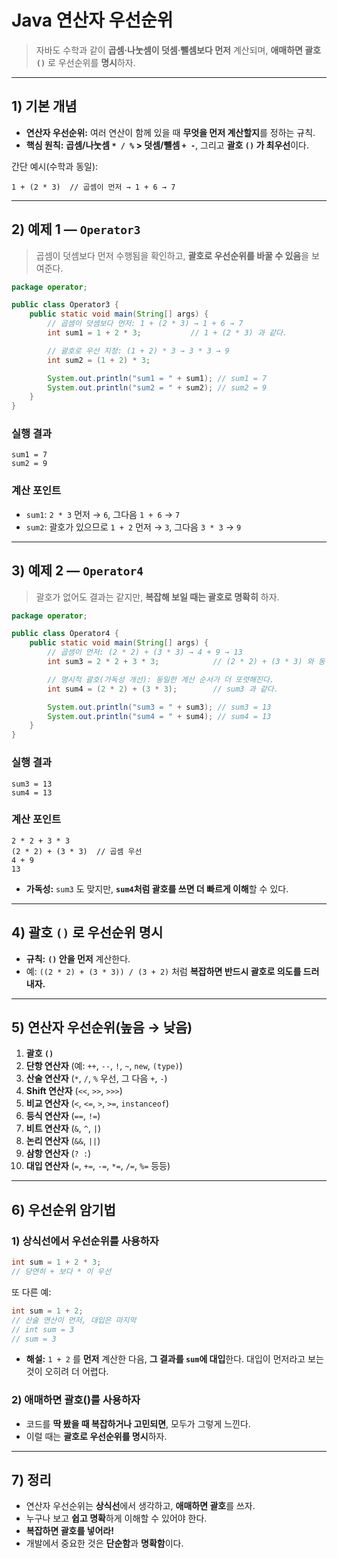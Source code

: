 # Java 연산자 우선순위

> 자바도 수학과 같이 **곱셈·나눗셈이 덧셈·뺄셈보다 먼저** 계산되며, **애매하면 괄호 `()`** 로 우선순위를 **명시**하자.

---

## 1) 기본 개념

* **연산자 우선순위:** 여러 연산이 함께 있을 때 **무엇을 먼저 계산할지**를 정하는 규칙.
* **핵심 원칙:** **곱셈/나눗셈 `* / %` > 덧셈/뺄셈 `+ -`**, 그리고 **괄호 `()` 가 최우선**이다.

간단 예시(수학과 동일):

```
1 + (2 * 3)  // 곱셈이 먼저 → 1 + 6 → 7
```

---

## 2) 예제 1 — `Operator3`

> 곱셈이 덧셈보다 먼저 수행됨을 확인하고, **괄호로 우선순위를 바꿀 수 있음**을 보여준다.

```java
package operator;

public class Operator3 {
    public static void main(String[] args) {
        // 곱셈이 덧셈보다 먼저: 1 + (2 * 3) → 1 + 6 → 7
        int sum1 = 1 + 2 * 3;           // 1 + (2 * 3) 과 같다.

        // 괄호로 우선 지정: (1 + 2) * 3 → 3 * 3 → 9
        int sum2 = (1 + 2) * 3;

        System.out.println("sum1 = " + sum1); // sum1 = 7
        System.out.println("sum2 = " + sum2); // sum2 = 9
    }
}
```

### 실행 결과

```
sum1 = 7
sum2 = 9
```

### 계산 포인트

* `sum1`: `2 * 3` 먼저 → `6`, 그다음 `1 + 6` → `7`
* `sum2`: 괄호가 있으므로 `1 + 2` 먼저 → `3`, 그다음 `3 * 3` → `9`

---

## 3) 예제 2 — `Operator4`

> 괄호가 없어도 결과는 같지만, **복잡해 보일 때는 괄호로 명확히** 하자.

```java
package operator;

public class Operator4 {
    public static void main(String[] args) {
        // 곱셈이 먼저: (2 * 2) + (3 * 3) → 4 + 9 → 13
        int sum3 = 2 * 2 + 3 * 3;            // (2 * 2) + (3 * 3) 와 동일

        // 명시적 괄호(가독성 개선): 동일한 계산 순서가 더 또렷해진다.
        int sum4 = (2 * 2) + (3 * 3);        // sum3 과 같다.

        System.out.println("sum3 = " + sum3); // sum3 = 13
        System.out.println("sum4 = " + sum4); // sum4 = 13
    }
}
```

### 실행 결과

```
sum3 = 13
sum4 = 13
```

### 계산 포인트

```
2 * 2 + 3 * 3
(2 * 2) + (3 * 3)  // 곱셈 우선
4 + 9
13
```

* **가독성:** `sum3` 도 맞지만, **`sum4`처럼 괄호를 쓰면 더 빠르게 이해**할 수 있다.

---

## 4) 괄호 `()` 로 우선순위 명시

* **규칙:** **`()` 안을 먼저** 계산한다.
* 예: `((2 * 2) + (3 * 3)) / (3 + 2)` 처럼 **복잡하면 반드시 괄호로 의도를 드러내자.**

---

## 5) 연산자 우선순위(높음 → 낮음)

1. **괄호 `()`**
2. **단항 연산자** (예: `++`, `--`, `!`, `~`, `new`, `(type)`)
3. **산술 연산자** (`*`, `/`, `%` 우선, 그 다음 `+`, `-`)
4. **Shift 연산자** (`<<`, `>>`, `>>>`)
5. **비교 연산자** (`<`, `<=`, `>`, `>=`, `instanceof`)
6. **등식 연산자** (`==`, `!=`)
7. **비트 연산자** (`&`, `^`, `|`)
8. **논리 연산자** (`&&`, `||`)
9. **삼항 연산자** (`? :`)
10. **대입 연산자** (`=`, `+=`, `-=`, `*=`, `/=`, `%=` 등등)

---

## 6) 우선순위 암기법

### 1) 상식선에서 우선순위를 사용하자

```java
int sum = 1 + 2 * 3;
// 당연히 + 보다 * 이 우선
```

또 다른 예:

```java
int sum = 1 + 2;
// 산술 연산이 먼저, 대입은 마지막
// int sum = 3
// sum = 3
```

* **해설:** `1 + 2` 를 **먼저** 계산한 다음, **그 결과를 `sum`에 대입**한다.
  대입이 먼저라고 보는 것이 오히려 더 어렵다.

### 2) 애매하면 괄호()를 사용하자

* 코드를 **딱 봤을 때 복잡하거나 고민되면**, 모두가 그렇게 느낀다.
* 이럴 때는 **괄호로 우선순위를 명시**하자.

---

## 7) 정리

* 연산자 우선순위는 **상식선**에서 생각하고, **애매하면 괄호**를 쓰자.
* 누구나 보고 **쉽고 명확**하게 이해할 수 있어야 한다.
* **복잡하면 괄호를 넣어라!**
* 개발에서 중요한 것은 **단순함**과 **명확함**이다.
